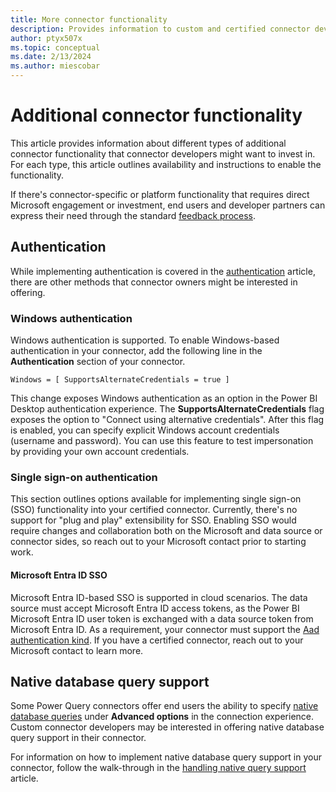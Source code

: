 ```yaml
---
title: More connector functionality
description: Provides information to custom and certified connector developers on adding more connector functionality
author: ptyx507x
ms.topic: conceptual
ms.date: 2/13/2024
ms.author: miescobar
---
```


# Additional connector functionality

This article provides information about different types of additional connector functionality that connector developers might want to invest in. For each type, this article outlines availability and instructions to enable the functionality.

If there's connector-specific or platform functionality that requires direct Microsoft engagement or investment, end users and developer partners can express their need through the standard [feedback process](feedback.md).

## Authentication

While implementing authentication is covered in the [authentication](handlingauthentication.md) article, there are other methods that connector owners might be interested in offering.

### Windows authentication

Windows authentication is supported. To enable Windows-based authentication in your connector, add the following line in the **Authentication** section of your connector.

```powerquery-m
Windows = [ SupportsAlternateCredentials = true ]
```

This change exposes Windows authentication as an option in the Power BI Desktop authentication experience. The **SupportsAlternateCredentials** flag exposes the option to "Connect using alternative credentials". After this flag is enabled, you can specify explicit Windows account credentials (username and password). You can use this feature to test impersonation by providing your own account credentials.

### Single sign-on authentication

This section outlines options available for implementing single sign-on (SSO) functionality into your certified connector. Currently, there's no support for "plug and play" extensibility for SSO. Enabling SSO would require changes and collaboration both on the Microsoft and data source or connector sides, so reach out to your Microsoft contact prior to starting work.

#### Microsoft Entra ID SSO

Microsoft Entra ID-based SSO is supported in cloud scenarios. The data source must accept Microsoft Entra ID access tokens, as the Power BI Microsoft Entra ID user token is exchanged with a data source token from Microsoft Entra ID. As a requirement, your connector must support the [Aad authentication kind](https://learn.microsoft.com/power-query/handling-authentication#microsoft-entra-id-authentication). If you have a certified connector, reach out to your Microsoft contact to learn more.

## Native database query support

Some Power Query connectors offer end users the ability to specify [native database queries](native-database-query.md) under **Advanced options** in the connection experience. Custom connector developers may be interested in offering native database query support in their connector.

For information on how to implement native database query support in your connector, follow the walk-through in the [handling native query support](native-query-sdk.md) article.
